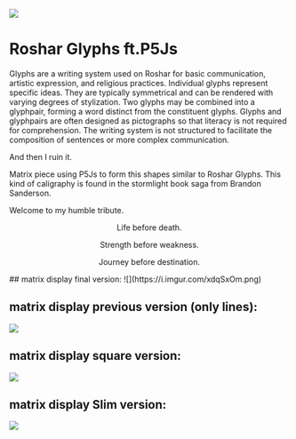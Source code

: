 <!--![](https://i.imgur.com/aXVHqFw.png) -->
![](https://i.imgur.com/mHIE5Do.png)

# Roshar Glyphs ft.P5Js

Glyphs are a writing system used on Roshar for basic communication, artistic expression, and religious practices. Individual glyphs represent specific ideas. They are typically symmetrical and can be rendered with varying degrees of stylization. Two glyphs may be combined into a glyphpair, forming a word distinct from the constituent glyphs. Glyphs and glyphpairs are often designed as pictographs so that literacy is not required for comprehension. The writing system is not structured to facilitate the composition of sentences or more complex communication. 

And then I ruin it.

Matrix piece using P5Js to form this shapes similar to Roshar Glyphs. This kind of caligraphy is found in the stormlight book saga from Brandon Sanderson.

Welcome to my humble tribute.
<p align="center">
Life before death.
</p>
<p align="center">
Strength before weakness.
</p>
<p align="center">
Journey before destination.
</p>
## matrix display final version:
![](https://i.imgur.com/xdqSxOm.png)

## matrix display previous version (only lines):
![](https://i.imgur.com/FgzKkyI.png)

## matrix display square version:
![](https://i.imgur.com/XUqFUbC.png)
## matrix display Slim version:
![](https://i.imgur.com/QRyNsxV.png)
